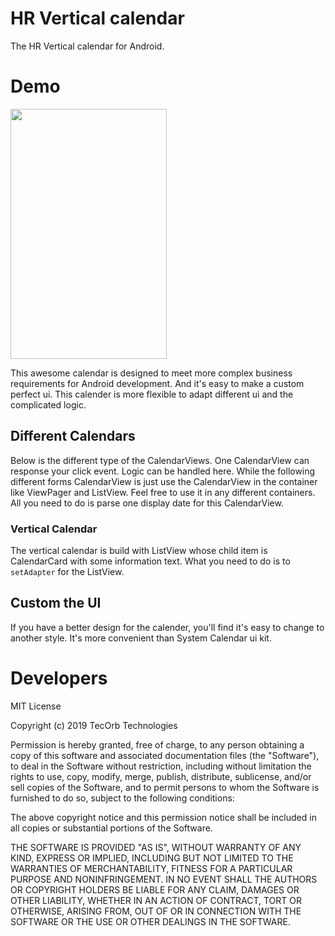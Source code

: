 # HR Vertical calendar
The HR Vertical calendar for Android.

# Demo

<img src="https://github.com/TecOrb-Developers/HR-Vertical-Calender/blob/master/untitled.gif?raw=true" width="250" height="400"/>

This awesome calendar is designed to meet more complex business requirements for Android development.
And it's easy to make a custom perfect ui. This calender is more flexible to adapt different ui and
the complicated logic.

## Different Calendars
Below is the different type of the CalendarViews. One CalendarView can response your click event. Logic
can be handled here. While the following different forms CalendarView is just use the CalendarView in the
container like ViewPager and ListView. Feel free to use it in any different containers. All you need to do
is parse one display date for this CalendarView.

### Vertical Calendar
The vertical calendar is build with ListView whose child item is CalendarCard with some information text.
What you need to do is to `setAdapter` for the ListView.

## Custom the UI
If you have a better design for the calender, you'll find it's easy to change to another style. It's more
convenient than System Calendar ui kit.

# Developers

MIT License

Copyright (c) 2019 TecOrb Technologies

Permission is hereby granted, free of charge, to any person obtaining a copy
of this software and associated documentation files (the "Software"), to deal
in the Software without restriction, including without limitation the rights
to use, copy, modify, merge, publish, distribute, sublicense, and/or sell
copies of the Software, and to permit persons to whom the Software is
furnished to do so, subject to the following conditions:

The above copyright notice and this permission notice shall be included in all
copies or substantial portions of the Software.

THE SOFTWARE IS PROVIDED "AS IS", WITHOUT WARRANTY OF ANY KIND, EXPRESS OR
IMPLIED, INCLUDING BUT NOT LIMITED TO THE WARRANTIES OF MERCHANTABILITY,
FITNESS FOR A PARTICULAR PURPOSE AND NONINFRINGEMENT. IN NO EVENT SHALL THE
AUTHORS OR COPYRIGHT HOLDERS BE LIABLE FOR ANY CLAIM, DAMAGES OR OTHER
LIABILITY, WHETHER IN AN ACTION OF CONTRACT, TORT OR OTHERWISE, ARISING FROM,
OUT OF OR IN CONNECTION WITH THE SOFTWARE OR THE USE OR OTHER DEALINGS IN THE
SOFTWARE.

